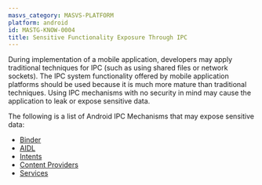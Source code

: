 ```yaml
---
masvs_category: MASVS-PLATFORM
platform: android
id: MASTG-KNOW-0004
title: Sensitive Functionality Exposure Through IPC
---
```


During implementation of a mobile application, developers may apply traditional techniques for IPC (such as using shared files or network sockets). The IPC system functionality offered by mobile application platforms should be used because it is much more mature than traditional techniques. Using IPC mechanisms with no security in mind may cause the application to leak or expose sensitive data.

The following is a list of Android IPC Mechanisms that may expose sensitive data:

- [Binder](https://developer.android.com/reference/android/os/Binder.html "Binder")
- [AIDL](https://developer.android.com/guide/components/aidl.html "AIDL")
- [Intents](https://developer.android.com/reference/android/content/Intent.html "Intent")
- [Content Providers](https://developer.android.com/reference/android/content/ContentProvider.html "ContentProvider")
- [Services](https://developer.android.com/guide/components/services.html "Services")
